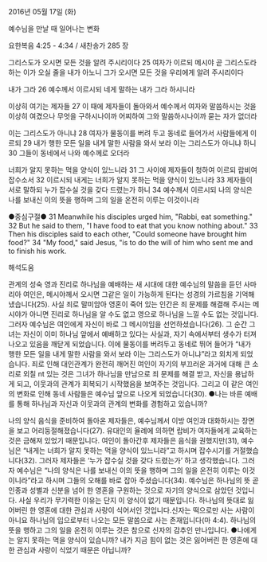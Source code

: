 2016년 05월 17일 (화)

예수님을 만날 때 일어나는 변화



요한복음 4:25 - 4:34 / 새찬송가 285 장


그리스도가 오시면 모든 것을 알려 주시리이다 
25 여자가 이르되 메시야 곧 그리스도라 하는 이가 오실 줄을 내가 아노니 그가 오시면 모든 것을 우리에게 알려 주시리이다 

내가 그라 
26 예수께서 이르시되 네게 말하는 내가 그라 하시니라 

이상히 여기는 제자들
27 이 때에 제자들이 돌아와서 예수께서 여자와 말씀하시는 것을 이상히 여겼으나 무엇을 구하시나이까 어찌하여 그와 말씀하시나이까 묻는 자가 없더라 

이는 그리스도가 아니냐
28 여자가 물동이를 버려 두고 동네로 들어가서 사람들에게 이르되 29 내가 행한 모든 일을 내게 말한 사람을 와서 보라 이는 그리스도가 아니냐 하니 30 그들이 동네에서 나와 예수께로 오더라 

너희가 알지 못하는 먹을 양식이 있느니라 
31 그 사이에 제자들이 청하여 이르되 랍비여 잡수소서 32 이르시되 내게는 너희가 알지 못하는 먹을 양식이 있느니라 33 제자들이 서로 말하되 누가 잡수실 것을 갖다 드렸는가 하니 34 예수께서 이르시되 나의 양식은 나를 보내신 이의 뜻을 행하며 그의 일을 온전히 이루는 이것이니라

●중심구절● 31 Meanwhile his disciples urged him, "Rabbi, eat something." 32 But he said to them, "I have food to eat that you know nothing about." 33 Then his disciples said to each other, "Could someone have brought him food?" 34 "My food," said Jesus, "is to do the will of him who sent me and to finish his work.

해석도움





관계의 성숙 
영과 진리로 하나님을 예배하는 새 시대에 대한 예수님의 말씀을 듣던 사마리아 여인은, 메시야께서 오시면 그같은 일이 가능하게 된다는 성경의 가르침을 기억해냈습니다(25). 사실 죄로 말미암아 영혼이 죽어 있는 인간은 죄 문제를 해결해 주시는 메시야가 아니면 진리로 하나님을 알 수도 없고 영으로 하나님을 느낄 수도 없는 것입니다. 그러자 예수님은 여인에게 자신이 바로 그 메시야임을 선언하셨습니다(26). 그 순간 그녀는 자신이 이미 하나님 앞에서 예배하고 있다는 사실과, 자기 속에서부터 생수가 터져 나오고 있음을 깨닫게 되었습니다. 이에 물동이를 버려두고 동네로 뛰어 들어가 “내가 행한 모든 일을 내게 말한 사람을 와서 보라 이는 그리스도가 아니냐”라고 외치게 되었습니다. 죄로 인해 대인관계가 완전히 깨어진 여인이  자기의 부끄러운 과거에 대해 큰 소리로 외칠 nt 있는 것은 그녀가 하나님을 만남으로 죄 문제를 해결 받고, 자신을 용납하게 되고, 이웃과의 관계가 회복되기 시작했음을 보여주는 것입니다. 그리고 이 같은 여인의 변화로 인해 동네 사람들은 예수님 앞으로 나오게 되었습니다(30). 
●나는 바른 예배를 통해 하나님과 자신과 이웃과의 관계의 변화를 경험하고 있습니까? 

나의 양식 
음식을 준비하여 돌아온 제자들은, 예수님께서 이방 여인과 대화하시는 장면을 보고 어리둥절해졌습니다(27). 유대인의 율례에 의하면 랍비가 여자들에게 교육하는 것은 금해져 있었기 때문입니다. 여인이 돌아간후 제자들은 음식을 권했지만(31), 예수님은 “내게는 너희가 알지 못하는 먹을 양식이 있느니라”고 하시며 잡수시기를 거절했습니다(32). 그러자 제자들은 ‘누가 잡수실 것을 갖다 드렸는가’ 하고 생각했습니다. 그러자 예수님은 “나의 양식은 나를 보내신 이의 뜻을 행하며 그의 일을 온전히 이루는 이것이니라”라고 하시며 그들의 오해를 바로 잡아 주셨습니다(34). 예수님은 하나님의 뜻 곧 인종과 성별과 신분을 넘어 한 영혼을 구원하는 것으로 자기의 양식으로 삼았던 것입니다. 사실 우리가 무기력한 이유는 단지 이 양식이 없기 때문입니다. 하나님의 뜻대로 잃어버린 한 영혼에 대한 관심과 사랑이 식어서인 것입니다.신자는 떡으로만 사는 사람이 아니요 하나님의 입으로부터 나오는 모든 말씀으로 사는 존재입니다(마 4:4).  하나님의 뜻을 행하고 그의 일을 온전히 이루는 것은 참으로 신자의 감추인 만나입니다. 
●나에게는 알지 못하는 먹을 양식이 있습니까? 내가 지금 힘이 없는 것은 잃어버린 한 영혼에 대한 관심과 사랑이 식었기 때문은 아닙니까?